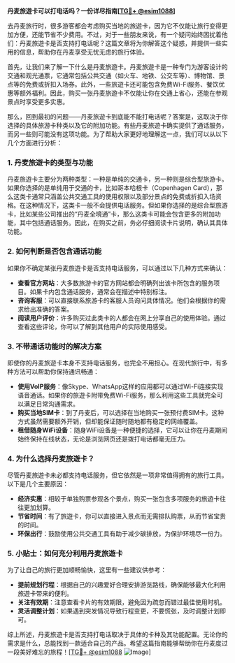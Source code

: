 **丹麦旅遊卡可以打电话吗？一份详尽指南[[TG💪+ @esim1088](https://t.me/s/esim1088)]**

去丹麦旅行时，很多游客都会考虑购买当地的旅遊卡，因为它不仅能让旅行变得更加方便，还能节省不少费用。不过，对于一些朋友来说，有一个疑问始终困扰着他们：丹麦旅遊卡是否支持打电话呢？这篇文章将为你解答这个疑惑，并提供一些实用的信息，帮助你在丹麦享受无忧无虑的旅行体验。

首先，让我们来了解一下什么是丹麦旅遊卡。丹麦旅遊卡是一种专门为游客设计的交通和观光通票，它通常包括公共交通（如火车、地铁、公交车等）、博物馆、景点等的免费或折扣入场券。此外，一些旅遊卡还可能包含免费Wi-Fi服务、餐饮优惠等额外福利。因此，购买一张丹麦旅遊卡不仅能让你在交通上省心，还能在参观景点时享受更多实惠。

那么，回到最初的问题——丹麦旅遊卡到底能不能打电话呢？答案是，这取决于你选择的具体旅游卡种类以及它的附加功能。有些丹麦旅遊卡确实提供了通话服务，而另一些则可能没有这项功能。为了帮助大家更好地理解这一点，我们可以从以下几个方面进行分析：

### 1. **丹麦旅遊卡的类型与功能**
丹麦旅遊卡主要分为两种类型：一种是单纯的交通卡，另一种则是综合型旅游卡。如果你选择的是单纯用于交通的卡，比如哥本哈根卡（Copenhagen Card），那么这类卡通常只涵盖公共交通工具的使用权限以及部分景点的免费或折扣入场资格。在这种情况下，这类卡一般不会提供电话服务。但如果你选择的是综合型旅游卡，比如某些公司推出的“丹麦全境通”卡，那么这类卡可能会包含更多的附加功能，其中包括通话服务。因此，在购买之前，务必仔细阅读卡片说明，确认其具体功能。

### 2. **如何判断是否包含通话功能**
如果你不确定某张丹麦旅遊卡是否支持电话服务，可以通过以下几种方式来确认：
- **查看官方网站**：大多数旅游卡的官方网站都会明确列出该卡所包含的服务项目。如果卡内包含通话服务，通常会在描述中特别标注。
- **咨询客服**：可以直接联系旅游卡的客服人员询问具体情况。他们会根据你的需求给出准确的答案。
- **阅读用户评价**：许多购买过此类卡的人都会在网上分享自己的使用体验。通过查看这些评论，你可以了解到其他用户的实际使用感受。

### 3. **不带通话功能时的解决方案**
即使你的丹麦旅遊卡本身不支持电话服务，也完全不用担心。在现代旅行中，有多种方法可以帮助你保持通讯畅通：
- **使用VoIP服务**：像Skype、WhatsApp这样的应用都可以通过Wi-Fi连接实现语音通话。如果你的旅遊卡附带免费Wi-Fi服务，那么利用这些工具就完全可以满足日常沟通需求。
- **购买当地SIM卡**：到了丹麦后，可以选择在当地购买一张预付费SIM卡。这种方式虽然需要额外开销，但却能保证随时随地都有稳定的网络覆盖。
- **租借随身WiFi设备**：随身WiFi设备是一种便捷的选择，它可以让你在丹麦期间始终保持在线状态，无论是浏览网页还是拨打电话都毫无压力。

### 4. **为什么选择丹麦旅遊卡？**
尽管丹麦旅遊卡未必都支持电话服务，但它依然是一项非常值得拥有的旅行工具。以下是几个主要原因：
- **经济实惠**：相较于单独购票参观各个景点，购买一张包含多项服务的旅遊卡往往更加划算。
- **节省时间**：有了旅遊卡，你可以直接进入景点而无需排队购票，从而节省宝贵的时间。
- **环保出行**：鼓励使用公共交通工具有助于减少碳排放，为保护环境尽一份力。

### 5. **小贴士：如何充分利用丹麦旅遊卡**
为了让自己的旅行更加顺畅愉快，这里有一些建议供参考：
- **提前规划行程**：根据自己的兴趣爱好合理安排游览路线，确保能够最大化利用旅遊卡带来的便利。
- **关注有效期**：注意查看卡片的有效期限，避免因为疏忽而错过最佳使用时机。
- **灵活调整计划**：如果遇到突发情况导致行程变更，不要慌张，及时调整计划即可。

综上所述，丹麦旅遊卡是否支持打电话取决于具体的卡种及其功能配置。无论你的需求是什么，总能找到一款适合自己的产品。希望这篇指南能够帮助你在丹麦度过一段美好难忘的旅程！[[TG💪+ @esim1088](https://t.me/s/esim1088) ![Image](https://i.postimg.cc/4NQfJmqS/Snipaste-2025-05-13-00-14-12.png)]